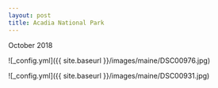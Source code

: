 ```yaml
---
layout: post
title: Acadia National Park
---
```


October 2018

![_config.yml]({{ site.baseurl }}/images/maine/DSC00976.jpg)


![_config.yml]({{ site.baseurl }}/images/maine/DSC00931.jpg)
